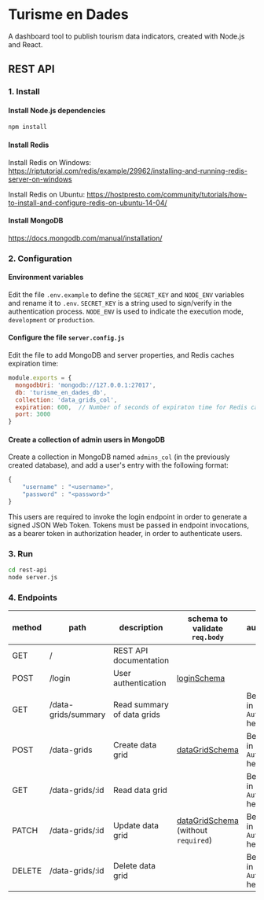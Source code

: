 # Turisme en Dades

A dashboard tool to publish tourism data indicators, created with Node.js and React.

## REST API

### 1. Install

#### Install Node.js dependencies

```bash
npm install
```

#### Install Redis

Install Redis on Windows: https://riptutorial.com/redis/example/29962/installing-and-running-redis-server-on-windows

Install Redis on Ubuntu: https://hostpresto.com/community/tutorials/how-to-install-and-configure-redis-on-ubuntu-14-04/

#### Install MongoDB

https://docs.mongodb.com/manual/installation/

### 2. Configuration

#### Environment variables

Edit the file `.env.example` to define the `SECRET_KEY` and `NODE_ENV` variables and rename it to `.env`. `SECRET_KEY` is a string used to sign/verify in the authentication process. `NODE_ENV` is used to indicate the execution mode, `development` or `production`.

#### Configure the file `server.config.js`

Edit the file to add MongoDB and server properties, and Redis caches expiration time:

```js
module.exports = {
  mongodbUri: 'mongodb://127.0.0.1:27017',
  db: 'turisme_en_dades_db',
  collection: 'data_grids_col',
  expiration: 600,  // Number of seconds of expiraton time for Redis caches.
  port: 3000
}
```

#### Create a collection of admin users in MongoDB

Create a collection in MongoDB named `admins_col` (in the previously created database), and add a user's entry with the following format:

```js
{
    "username" : "<username>",
    "password" : "<password>"
}
```

This users are required to invoke the login endpoint in order to generate a signed JSON Web Token. Tokens must be passed in endpoint invocations, as a bearer token in authorization header, in order to authenticate users.

### 3. Run

```bash
cd rest-api
node server.js
```

### 4. Endpoints

| method | path | description | schema to validate `req.body` | required authentication with JWT |
|-|-|-|-|-|
| GET | / | REST API documentation |||
| POST | /login | User authentication |[loginSchema](https://github.com/Fundacio-Bit/turisme-en-dades/blob/master/rest-api/schemas/loginSchema.js)||
| GET | /data-grids/summary | Read summary of data grids || Bearer token in `Authorization` header |
| POST | /data-grids | Create data grid |[dataGridSchema](https://github.com/Fundacio-Bit/turisme-en-dades/blob/master/rest-api/schemas/dataGridSchema.js)| Bearer token in `Authorization` header |
| GET | /data-grids/:id | Read data grid || Bearer token in `Authorization` header |
| PATCH | /data-grids/:id | Update data grid |[dataGridSchema](https://github.com/Fundacio-Bit/turisme-en-dades/blob/master/rest-api/schemas/dataGridSchema.js) (without `required`)| Bearer token in `Authorization` header |
| DELETE | /data-grids/:id | Delete data grid || Bearer token in `Authorization` header |
